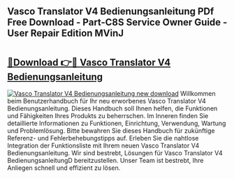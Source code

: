 ## Vasco Translator V4 Bedienungsanleitung PDf Free Download - Part-C8S Service Owner Guide - User Repair Edition MVinJ

# <h2><a href="http://df3gik1.blite.top/?on=Vasco+Translator+V4+Bedienungsanleitung">🔗Download 👉🔴 Vasco Translator V4 Bedienungsanleitung</a></h2>

[![Vasco Translator V4 Bedienungsanleitung new download](https://i.imgur.com/lujVjoI.png)](http://df3gik1.blite.top/?on=Vasco+Translator+V4+Bedienungsanleitung)
Willkommen beim Benutzerhandbuch für Ihr neu erworbenes Vasco Translator V4 Bedienungsanleitung. Dieses Handbuch soll Ihnen helfen, die Funktionen und Fähigkeiten Ihres Produkts zu beherrschen. Im Inneren finden Sie detaillierte Informationen zu Funktionen, Einrichtung, Verwendung, Wartung und Problemlösung. Bitte bewahren Sie dieses Handbuch für zukünftige Referenz- und Fehlerbehebungstipps auf. Erleben Sie die nahtlose Integration der Funktionsliste mit Ihrem neuen Vasco Translator V4 Bedienungsanleitung. Wir sind bestrebt, Lösungen für Vasco Translator V4 BedienungsanleitungD bereitzustellen. Unser Team ist bestrebt, Ihre Anliegen schnell und effizient zu lösen.
